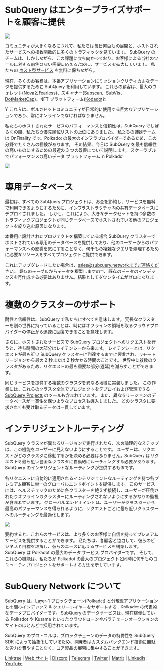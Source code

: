 # SubQuery はエンタープライズサポートを顧客に提供

![](https://miro.medium.com/max/1400/1*z_StqAT5KeaxQLBCm-xpRQ.jpeg)

コミュニティが大きくなるにつれて、私たちは毎日何百もの展開と、ホストされたサービスへの指数関数的に多くのトラフィックを見ています。 SubQuery のチームは、しかしながら、この課題に立ち向かっており、お客様による当社のツールに対する前例のない需要に応えるために、サービスを拡大しています。 私たちの [ホスト型サービス](https://projects.subquery.network/) を無料に保ちながら。

現在、多くのお客様は、本番アプリケーションにミッションクリティカルなデータを提供するために SubQuery を利用しています。 これらの顧客は、最大のウォレット([Nova](https://novawallet.io/)と[Fearless](https://fearlesswallet.io/))、スキャナー([Subscan](https://www.subscan.io/)、[SubVis](https://www.subvis.io/)、[DotMarketCap](https://dotmarketcap.com/))、NFT プラットフォーム([Kodadot](https://kodadot.xyz/)と

Y これらは、ポルカドットコミュニティが日常的に使用する巨大なアプリケーションであり、常にオンラインでなければなりません。

私たちのホストされたサービスのパフォーマンスと信頼性は、SubQuery でしばらくの間、私たちの優先順位リストの上位にありました。 私たちの姉妹チームは OnFinality です。Polkadot の最大のインフラプロバイダーであるため、この分野でたくさんの経験があります。 その結果、今日は SubQuery を最も信頼性の高いものにするための最近の 3 つの改善について説明します。 スケーラブルでパフォーマンスの高いデータ プラットフォーム in Polkadot

![](https://miro.medium.com/max/1200/1*QckhJzjQqw9czpBMRhXgXQ.gif)

# 専用データベース

最初は、すべての SubQuery プロジェクトは、お金を節約し、サービスを無料で利用できるようにするために、インフラストラクチャ内の共有データベースにデプロイされました。 しかし、これにより、大きなデータセットを持つ多数のトラフィックプロジェクトが同じデータベースでホストされている他のプロジェクトを絞り込む原因になります。

本番用に設計されたプロジェクトを構築している場合 SubQuery クラスターでホストされている専用のデータベースを提供しており、他のユーザーからのパフォーマンスへの影響を気にすることなく、何千もの複雑なクエリを処理するために必要なリソースをすべてプロジェクトに提供できます。

これにアップグレードしたい場合は、sales@subquery.networkまでご連絡ください。 既存のテーブルからデータを複製しますので、既存のデータのインデックスを再作成する必要はありません。結果としてダウンタイムがゼロになります。

# 複数のクラスターのサポート

耐性と信頼性は、SubQuery で私たちにすべてを意味します。 冗長なクラスターを別の世界に持っていることは、時にはオフラインの領域を取るクラウドプロバイダーの停止から迅速に回復できることを意味します。

さらに、ホストされたサービスで SubQuery プロジェクトへのリクエストを行うと、待ち時間の大部分はレイテンシーから来ます。 レイテンシーとは、リクエストが最も近い SubQuery クラスターに到達するまでに要求され、リモートリージョンから最大 2 秒または 2 秒かかる時間のことです。 世界中に複数のクラスタがあるため、リクエストの最も重要な部分(遅延)を減らすことができます。

同じサービスを提供する複数のクラスタを異なる地域に実装しました。 この作業には、これらのクラスタ全体でプロジェクトをデプロイおよび管理できる [SubQuery Projects](https://project.subquery.network/) のツールも含まれています。 また、異なるリージョンのデータベースが一貫性を保つようなプロセスも導入しました。 どのクラスタに要求されても受け取るデータは一貫しています。

# インテリジェントルーティング

SubQuery クラスタが異なるリージョンで実行されたら、次の論理的なステップは、この機能をユーザーに見えないようにすることです。 ユーザーは、リクエストがどのクラスタに移動するかを決める必要はありません。SubQuery はリクエストを最も近い健全なクラスタに自動的にルーティングする必要があります。 SubQuery のインテリジェントなルーティングが提供するものです。

各リクエストに自動的に適用されるインテリジェントなルーティングを持つ各プレミアム顧客に単一のグローバルエンドポイントを提供します。 このサービスには、ヘルスチェックのために各クラスターを絶えず接続し、ユーザーが圧倒されたりオフラインのクラスターにルーティングされないようにするかなりの監視が含まれています。 グローバルエンドポイントは、ユーザーがクラスターから最高のパフォーマンスを得られるように、リクエストごとに最も近いクラスターへのルーティングを最適化します。

![](https://miro.medium.com/max/1000/0*DNXDiABzli0et1MU)

要約すると、これらのサービスは、より多くのお客様に自信を持ってプレミアムサービスを提供することができます。 私たちは、各顧客と協力して、彼らのビジネスと目標を理解し、彼らのニーズに応えるサービスを構築します。 SubQuery は Polkadot の最大のデータ サービス プロバイダーです。 そして、これらの機能は、私たちが Polkadot の最大のプロジェクトと同時に何千ものコミュニティプロジェクトをサポートする方法を示しています。

# SubQuery Network について

SubQuery は、Layer-1 ブロックチェーン(Polkadot) と分散型アプリケーションとの間のインデックス & クエリーレイヤーをサポートする、Polkadot の代表的なデータプロバイダーです。 SubQuery のデータサービスは、現在稼働している Polkadot や Kusama といったクラウドローンやパラチェーンオークションのサイトのほとんどで採用されています。

SubQuery のプロトコルは、ブロックチェーンのデータの特異性を SubQuery SDK によって抽象化しているため、開発者はカスタムバックエンド技術に無駄な労力を費やすことなく、コア製品の展開に集中することができます。

​​[Linktree](https://linktr.ee/subquerynetwork) | [Web サイト](https://subquery.network/) | [Discord](https://discord.com/invite/78zg8aBSMG) | [Telegram](https://t.me/subquerynetwork) | [Twitter](https://twitter.com/subquerynetwork) | [Matrix](https://matrix.to/#/#subquery:matrix.org) | [LinkedIn](https://www.linkedin.com/company/subquery) | [YouTube](https://www.youtube.com/channel/UCi1a6NUUjegcLHDFLr7CqLw)
